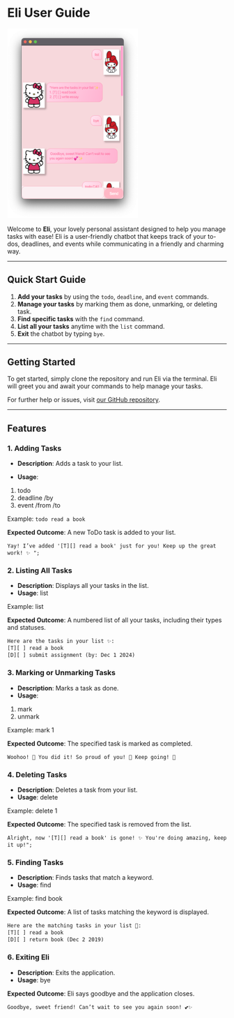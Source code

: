 # Eli User Guide

<img src="/docs/Ui.png" alt="Eli chatbot screenshot" width="300"/>

Welcome to **Eli**, your lovely personal assistant designed to help you manage tasks with ease! Eli is a user-friendly chatbot that keeps track of your to-dos, deadlines, and events while communicating in a friendly and charming way.

---

## Quick Start Guide

1. **Add your tasks** by using the `todo`, `deadline`, and `event` commands.
2. **Manage your tasks** by marking them as done, unmarking, or deleting task.
3. **Find specific tasks** with the `find` command.
4. **List all your tasks** anytime with the `list` command.
5. **Exit** the chatbot by typing `bye`.

---

## Getting Started

To get started, simply clone the repository and run Eli via the terminal. Eli will greet you and await your commands to help manage your tasks.

For further help or issues, visit [our GitHub repository](https://github.com/munhuikim/your-repo).

---

## Features

### 1. Adding Tasks

- **Description**: Adds a task to your list.

- **Usage**:
1. todo <task description>
2. deadline <task description> /by <YYYY-MM-DD>
3. event <task description> /from <start time> /to <end time>

Example: `todo read a book`

**Expected Outcome**: A new ToDo task is added to your list.

```
Yay! I’ve added '[T][] read a book' just for you! Keep up the great work! ✨ ";
```

### 2. Listing All Tasks
- **Description**: Displays all your tasks in the list.
- **Usage**: list

Example: list

**Expected Outcome**: A numbered list of all your tasks, including their types and statuses.

```
Here are the tasks in your list ✨:
[T][ ] read a book
[D][ ] submit assignment (by: Dec 1 2024)
```

### 3. Marking or Unmarking Tasks
- **Description**: Marks a task as done.
- **Usage**: 
1. mark <task number>
2. unmark <task number>

Example: mark 1

**Expected Outcome**: The specified task is marked as completed.

```
Woohoo! 🌟 You did it! So proud of you! 🎉 Keep going! 💪
```

### 4. Deleting Tasks
- **Description**: Deletes a task from your list.
- **Usage**: delete <task number>

Example: delete 1

**Expected Outcome**: The specified task is removed from the list.

```
Alright, now '[T][] read a book' is gone! ✨ You're doing amazing, keep it up!";
```

### 5. Finding Tasks
- **Description**: Finds tasks that match a keyword.
- **Usage**: find <keyword>

Example: find book

**Expected Outcome**: A list of tasks matching the keyword is displayed.

```
Here are the matching tasks in your list 🌸:
[T][ ] read a book
[D][ ] return book (Dec 2 2019)
```

### 6. Exiting Eli
- **Description**: Exits the application.
- **Usage**: bye

**Expected Outcome**: Eli says goodbye and the application closes.


```
Goodbye, sweet friend! Can’t wait to see you again soon! 💕✨
```












